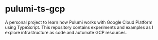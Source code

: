 # pulumi-ts-gcp
A personal project to learn how Pulumi works with Google Cloud Platform using TypeScript. This repository contains experiments and examples as I explore infrastructure as code and automate GCP resources.

